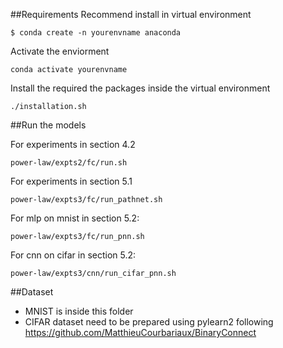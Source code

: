 ##Requirements
Recommend install in virtual environment
```
$ conda create -n yourenvname anaconda
```

Activate the enviorment
```
conda activate yourenvname
```
Install the required the packages inside the virtual environment
```
./installation.sh
```
##Run the models

For experiments in section 4.2

```
power-law/expts2/fc/run.sh
```
For experiments in section 5.1

```
power-law/expts3/fc/run_pathnet.sh
```
For mlp on mnist in section 5.2:

```
power-law/expts3/fc/run_pnn.sh
```
For cnn on cifar in section 5.2:
```
power-law/expts3/cnn/run_cifar_pnn.sh
```

##Dataset

- MNIST is inside this folder
- CIFAR dataset need to be prepared using pylearn2 following https://github.com/MatthieuCourbariaux/BinaryConnect
